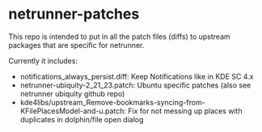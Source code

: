 netrunner-patches
=================

This repo is intended to put in all the patch files (diffs) to upstream packages that are specific for netrunner.

Currently it includes: 

 * notifications_always_persist.diff: Keep Notifications like in KDE SC 4.x
 * netrunner-ubiquity-2_21_23.patch: Ubuntu specific patches (also see netrunner ubiquity github repo)
 * kde4libs/upstream_Remove-bookmarks-syncing-from-KFilePlacesModel-and-u.patch: Fix for not messing up places with duplicates in dolphin/file open dialog

